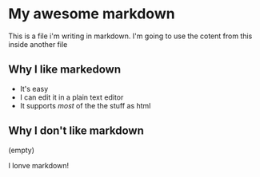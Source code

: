 # My awesome markdown #

This is a file i'm writing in markdown. I'm going to use the cotent from this inside another file

## Why I like markedown
- It's easy
- I can edit it in a plain text editor
- It supports _most_ of the the stuff as html

## Why I don't like markdown

(empty)

I lonve markdown!